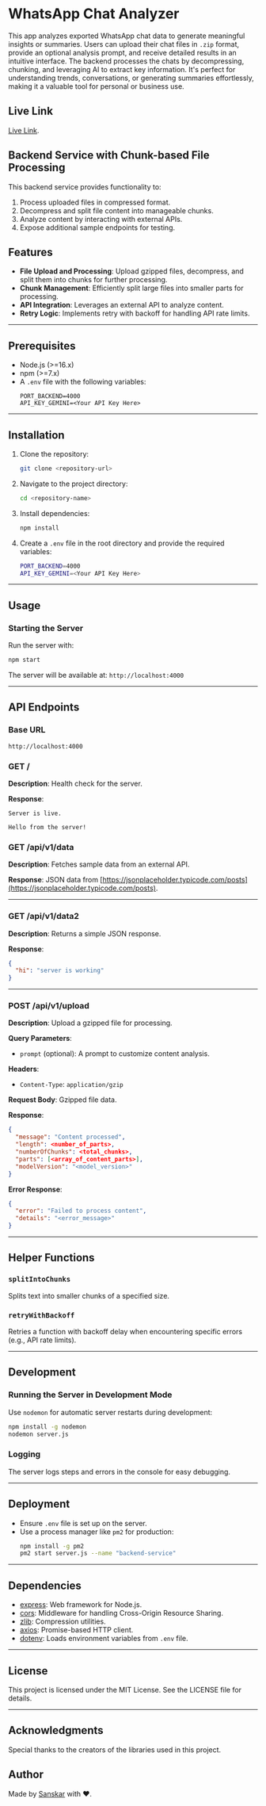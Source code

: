 # WhatsApp Chat Analyzer
This app analyzes exported WhatsApp chat data to generate meaningful insights or summaries. Users can upload their chat files in `.zip` format, provide an optional analysis prompt, and receive detailed results in an intuitive interface. The backend processes the chats by decompressing, chunking, and leveraging AI to extract key information. It's perfect for understanding trends, conversations, or generating summaries effortlessly, making it a valuable tool for personal or business use. 

## Live Link
[Live Link](https://whatsapp-chat-analyzer-nine.vercel.app/).

## Backend Service with Chunk-based File Processing

This backend service provides functionality to:

1. Process uploaded files in compressed format.
2. Decompress and split file content into manageable chunks.
3. Analyze content by interacting with external APIs.
4. Expose additional sample endpoints for testing.

## Features

- **File Upload and Processing**: Upload gzipped files, decompress, and split them into chunks for further processing.
- **Chunk Management**: Efficiently split large files into smaller parts for processing.
- **API Integration**: Leverages an external API to analyze content.
- **Retry Logic**: Implements retry with backoff for handling API rate limits.

---

## Prerequisites

- Node.js (>=16.x)
- npm (>=7.x)
- A `.env` file with the following variables:
  ```
  PORT_BACKEND=4000
  API_KEY_GEMINI=<Your API Key Here>
  ```

---

## Installation

1. Clone the repository:
   ```bash
   git clone <repository-url>
   ```

2. Navigate to the project directory:
   ```bash
   cd <repository-name>
   ```

3. Install dependencies:
   ```bash
   npm install
   ```

4. Create a `.env` file in the root directory and provide the required variables:
   ```bash
   PORT_BACKEND=4000
   API_KEY_GEMINI=<Your API Key Here>
   ```

---

## Usage

### Starting the Server

Run the server with:
```bash
npm start
```

The server will be available at: `http://localhost:4000`

---

## API Endpoints

### **Base URL**
`http://localhost:4000`

### **GET /**
**Description**: Health check for the server.

**Response**:
```plaintext
Server is live.

Hello from the server!
```

### **GET /api/v1/data**
**Description**: Fetches sample data from an external API.

**Response**: JSON data from [https://jsonplaceholder.typicode.com/posts](https://jsonplaceholder.typicode.com/posts).

---

### **GET /api/v1/data2**
**Description**: Returns a simple JSON response.

**Response**:
```json
{
  "hi": "server is working"
}
```

---

### **POST /api/v1/upload**
**Description**: Upload a gzipped file for processing.

**Query Parameters**:
- `prompt` (optional): A prompt to customize content analysis.

**Headers**:
- `Content-Type`: `application/gzip`

**Request Body**: Gzipped file data.

**Response**:
```json
{
  "message": "Content processed",
  "length": <number_of_parts>,
  "numberOfChunks": <total_chunks>,
  "parts": [<array_of_content_parts>],
  "modelVersion": "<model_version>"
}
```

**Error Response**:
```json
{
  "error": "Failed to process content",
  "details": "<error_message>"
}
```

---

## Helper Functions

### `splitIntoChunks`
Splits text into smaller chunks of a specified size.

### `retryWithBackoff`
Retries a function with backoff delay when encountering specific errors (e.g., API rate limits).

---

## Development

### Running the Server in Development Mode
Use `nodemon` for automatic server restarts during development:
```bash
npm install -g nodemon
nodemon server.js
```

### Logging
The server logs steps and errors in the console for easy debugging.

---

## Deployment

- Ensure `.env` file is set up on the server.
- Use a process manager like `pm2` for production:
  ```bash
  npm install -g pm2
  pm2 start server.js --name "backend-service"
  ```

---

## Dependencies

- [express](https://www.npmjs.com/package/express): Web framework for Node.js.
- [cors](https://www.npmjs.com/package/cors): Middleware for handling Cross-Origin Resource Sharing.
- [zlib](https://nodejs.org/api/zlib.html): Compression utilities.
- [axios](https://www.npmjs.com/package/axios): Promise-based HTTP client.
- [dotenv](https://www.npmjs.com/package/dotenv): Loads environment variables from `.env` file.

---

## License
This project is licensed under the MIT License. See the LICENSE file for details.

---

## Acknowledgments

Special thanks to the creators of the libraries used in this project.

## Author
Made by [Sanskar](https://sanskarjaiswal2904.github.io/Sanskar-Website/) with ❤️.